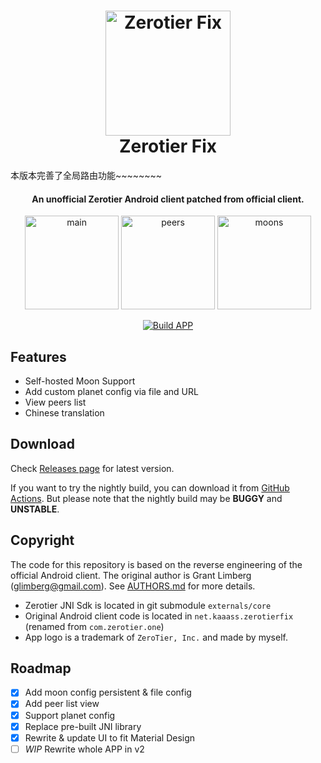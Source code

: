 <h1 align="center">
  <img src="https://github.com/kaaass/ZerotierFix/blob/master/app/src/main/ic_launcher-playstore.png?raw=true" alt="Zerotier Fix" width="200">
  <br>Zerotier Fix<br>
</h1>


本版本完善了全局路由功能~~~~~~~~

<h4 align="center">An unofficial Zerotier Android client patched from official client.</h4>

<p align="center">
  <img src="screenshots/main.png" alt="main" width="150"/>
  <img src="screenshots/peers.png" alt="peers" width="150"/>
  <img src="screenshots/moons.png" alt="moons" width="150"/>
</p>

<p align="center">
    <a href="https://github.com/kaaass/ZerotierFix/actions/workflows/build-app.yml">
        <img src="https://github.com/kaaass/ZerotierFix/actions/workflows/build-app.yml/badge.svg" alt="Build APP"/>
    </a>
</p>

## Features

- Self-hosted Moon Support
- Add custom planet config via file and URL
- View peers list
- Chinese translation

## Download

Check [Releases page](https://github.com/kaaass/ZerotierFix/releases) for latest version.

If you want to try the nightly build, you can download it from [GitHub Actions](https://github.com/kaaass/ZerotierFix/actions/workflows/build-app.yml?query=branch%3Amaster).
But please note that the nightly build may be **BUGGY** and **UNSTABLE**.

## Copyright

The code for this repository is based on the reverse engineering of the official Android client. The
original author is Grant Limberg (glimberg@gmail.com). See [AUTHORS.md](https://github.com/zerotier/ZeroTierOne/blob/master/AUTHORS.md#primary-authors) for more details.

- Zerotier JNI Sdk is located in git submodule `externals/core`
- Original Android client code is located in `net.kaaass.zerotierfix` (renamed from `com.zerotier.one`)
- App logo is a trademark of `ZeroTier, Inc.` and made by myself. 


## Roadmap

- [X] Add moon config persistent & file config
- [x] Add peer list view
- [x] Support planet config
- [x] Replace pre-built JNI library
- [x] Rewrite & update UI to fit Material Design
- [ ] *WIP* Rewrite whole APP in v2
